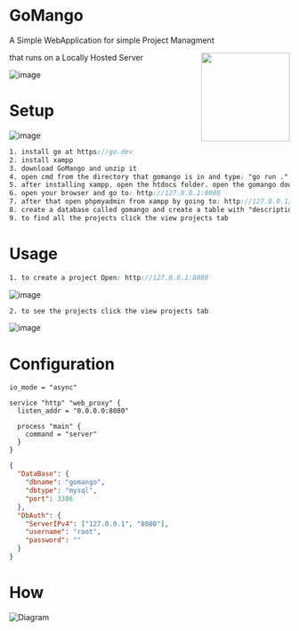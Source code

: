 # GoMango
A Simple WebApplication for simple Project Managment

that runs on a Locally Hosted Server
<img align="right" width="159px" src="https://user-images.githubusercontent.com/110062350/231760953-8558058f-167c-49d7-93b5-3ad9663c1a64.png">




![image](https://github.com/YABOIpy/GoMango/assets/110062350/d8cdf99a-3cf9-4598-a1a3-2eb28de11038)


# Setup
![image](https://github.com/YABOIpy/GoMango/assets/110062350/eb41ee64-ebde-4ff9-86b7-6b0c9e25bf6e)
```scss
1. install go at https://go.dev
2. install xampp
3. download GoMango and unzip it
4. open cmd from the directory that gomango is in and type: "go run ."
5. after installing xampp, open the htdocs folder. open the gomango download and inside you will find the gomango folder. copy and paste it into htdocs
6. open your browser and go to: http://127.0.0.1:8080
7. after that open phpmyadmin from xampp by going to: http://127.0.0.1/phpmyadmin
8. create a database called gomango and create a table with "description"	"sdate" "edate"	"name" .OR import the sql databse from the gomango file
9. to find all the projects click the view projects tab
```

# Usage
```scss
1. to create a project Open: http://127.0.0.1:8080
```
![image](https://github.com/YABOIpy/GoMango/assets/110062350/dd703265-fe60-4a03-8ac4-d521cb3c7d04)

```scss
2. to see the projects click the view projects tab
```
![image](https://github.com/YABOIpy/GoMango/assets/110062350/bec894c5-4c9e-4a06-8f8d-a1df1a8936f0)

# Configuration

```hcl
io_mode = "async"

service "http" "web_proxy" {
  listen_addr = "0.0.0.0:8080"

  process "main" {
    command = "server"
  }
}
```


```json
{
  "DataBase": {
    "dbname": "gomango",
    "dbtype": "mysql",
    "port": 3306
  },
  "DbAuth": {
    "ServerIPv4": ["127.0.0.1", "8080"],
    "username": "root",
    "password": ""
  }
}

```

# How
![Diagram](https://github.com/YABOIpy/GoMango/assets/110062350/ac85db67-533b-4c19-9aa8-7f281b6a5033)

